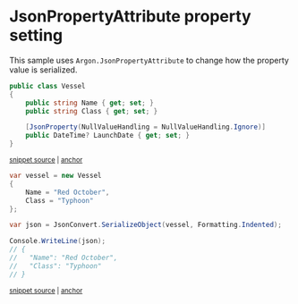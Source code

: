 # JsonPropertyAttribute property setting

This sample uses `Argon.JsonPropertyAttribute` to change how the property value is serialized.

<!-- snippet: JsonPropertyPropertyLevelSettingTypes -->
<a id='snippet-jsonpropertypropertylevelsettingtypes'></a>
```cs
public class Vessel
{
    public string Name { get; set; }
    public string Class { get; set; }

    [JsonProperty(NullValueHandling = NullValueHandling.Ignore)]
    public DateTime? LaunchDate { get; set; }
}
```
<sup><a href='/src/Tests/Documentation/Samples/Serializer/JsonPropertyPropertyLevelSetting.cs#L30-L39' title='Snippet source file'>snippet source</a> | <a href='#snippet-jsonpropertypropertylevelsettingtypes' title='Start of snippet'>anchor</a></sup>
<!-- endSnippet -->

<!-- snippet: JsonPropertyPropertyLevelSettingUsage -->
<a id='snippet-jsonpropertypropertylevelsettingusage'></a>
```cs
var vessel = new Vessel
{
    Name = "Red October",
    Class = "Typhoon"
};

var json = JsonConvert.SerializeObject(vessel, Formatting.Indented);

Console.WriteLine(json);
// {
//   "Name": "Red October",
//   "Class": "Typhoon"
// }
```
<sup><a href='/src/Tests/Documentation/Samples/Serializer/JsonPropertyPropertyLevelSetting.cs#L44-L58' title='Snippet source file'>snippet source</a> | <a href='#snippet-jsonpropertypropertylevelsettingusage' title='Start of snippet'>anchor</a></sup>
<!-- endSnippet -->
